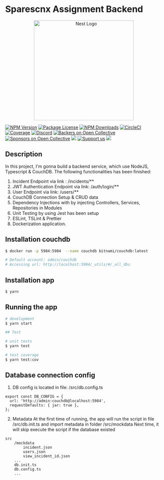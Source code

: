 # Sparescnx Assignment Backend

<p align="center">
  <a href="http://nestjs.com/" target="blank"><img src="https://nestjs.com/img/logo_text.svg" width="320" alt="Nest Logo" /></a>
</p>

[circleci-image]: https://img.shields.io/circleci/build/github/nestjs/nest/master?token=abc123def456
[circleci-url]: https://circleci.com/gh/nestjs/nest
  
<a href="https://www.npmjs.com/~nestjscore" target="_blank"><img src="https://img.shields.io/npm/v/@nestjs/core.svg" alt="NPM Version" /></a>
<a href="https://www.npmjs.com/~nestjscore" target="_blank"><img src="https://img.shields.io/npm/l/@nestjs/core.svg" alt="Package License" /></a>
<a href="https://www.npmjs.com/~nestjscore" target="_blank"><img src="https://img.shields.io/npm/dm/@nestjs/common.svg" alt="NPM Downloads" /></a>
<a href="https://circleci.com/gh/nestjs/nest" target="_blank"><img src="https://img.shields.io/circleci/build/github/nestjs/nest/master" alt="CircleCI" /></a>
<a href="https://coveralls.io/github/nestjs/nest?branch=master" target="_blank"><img src="https://coveralls.io/repos/github/nestjs/nest/badge.svg?branch=master#9" alt="Coverage" /></a>
<a href="https://discord.gg/G7Qnnhy" target="_blank"><img src="https://img.shields.io/badge/discord-online-brightgreen.svg" alt="Discord"/></a>
<a href="https://opencollective.com/nest#backer" target="_blank"><img src="https://opencollective.com/nest/backers/badge.svg" alt="Backers on Open Collective" /></a>
<a href="https://opencollective.com/nest#sponsor" target="_blank"><img src="https://opencollective.com/nest/sponsors/badge.svg" alt="Sponsors on Open Collective" /></a>
  <a href="https://paypal.me/kamilmysliwiec" target="_blank"><img src="https://img.shields.io/badge/Donate-PayPal-ff3f59.svg"/></a>
    <a href="https://opencollective.com/nest#sponsor"  target="_blank"><img src="https://img.shields.io/badge/Support%20us-Open%20Collective-41B883.svg" alt="Support us"></a>
  <a href="https://twitter.com/nestframework" target="_blank"><img src="https://img.shields.io/twitter/follow/nestframework.svg?style=social&label=Follow"></a>
</p>
  <!--[![Backers on Open Collective](https://opencollective.com/nest/backers/badge.svg)](https://opencollective.com/nest#backer)
  [![Sponsors on Open Collective](https://opencollective.com/nest/sponsors/badge.svg)](https://opencollective.com/nest#sponsor)-->

## Description

In this project, I'm gonna build a backend service, which use NodeJS, Typescript & CouchDB. The following functionalities has been finished: 
1. Incident Endpoint via link : /incidents/**
2. JWT Authentication Endpoint via link:  /auth/login/**
3. User Endpoint via link: /users/**
4. CouchDB Connection Setup & CRUD data
5. Dependency Injections with by injecting Controllers, Services, Repositories in Modules
6. Unit Testing by using Jest has been setup
7. ESLint, TSLint & Prettier
8. Dockerization application.

## Installation couchdb

```bash
$ docker run -p 5984:5984  --name couchdb bitnami/couchdb:latest

# Default account: admin/couchdb
# Accessing url: http://localhost:5984/_utils/#/_all_dbs
```

## Installation app

```bash
$ yarn
```

## Running the app

```bash
# development
$ yarn start

## Test

# unit tests
$ yarn test

# test coverage
$ yarn test:cov
```

## Database connection config
1. DB config is located in file: /src/db.config.ts
```
export const DB_CONFIG = {
  url: 'http://admin:couchdb@localhost:5984',
  requestDefaults: { jar: true },
};

```

2. Metadata
At the first time of running, the app will run the script in file /src/db.init.ts and import metadata in folder /src/mockdata 
Next time, it will skip execute the script if the database existed
```
src
    /mockdata
        incident.json
        users.json
        view_incident_id.json  
    ...
    db.init.ts
    db.config.ts
    ...
```

